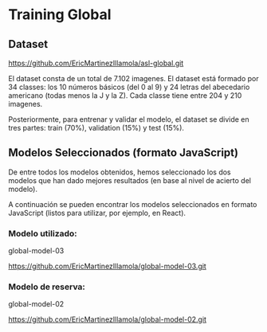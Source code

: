 # Training Global

## Dataset

https://github.com/EricMartinezIllamola/asl-global.git

El dataset consta de un total de 7.102 imagenes.
El dataset está formado por 34 classes: los 10 números básicos (del 0 al 9) y 24 letras del abecedario americano (todas menos la J y la Z).
Cada classe tiene entre 204 y 210 imagenes.

Posteriormente, para entrenar y validar el modelo, el dataset se divide en tres partes: train (70%), validation (15%) y test (15%).

## Modelos Seleccionados (formato JavaScript)

De entre todos los modelos obtenidos, hemos seleccionado los dos modelos que han dado mejores resultados (en base al nivel de acierto del modelo).

A continuación se pueden encontrar los modelos seleccionados en formato JavaScript (listos para utilizar, por ejemplo, en React).

### Modelo utilizado:

global-model-03

https://github.com/EricMartinezIllamola/global-model-03.git

### Modelo de reserva:

global-model-02

https://github.com/EricMartinezIllamola/global-model-02.git